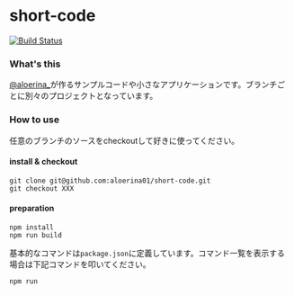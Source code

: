 # short-code

[![Build Status](https://travis-ci.org/aloerina01/short-code.svg?branch=travis-ci-test)](https://travis-ci.org/aloerina01/short-code)

### What's this
<a href="https://twitter.com/aloerina_" target="_blank">@aloerina_</a>が作るサンプルコードや小さなアプリケーションです。ブランチごとに別々のプロジェクトとなっています。

### How to use

任意のブランチのソースをcheckoutして好きに使ってください。

#### install & checkout

```
git clone git@github.com:aloerina01/short-code.git
git checkout XXX
```

#### preparation

```
npm install
npm run build
```

基本的なコマンドは`package.json`に定義しています。コマンド一覧を表示する場合は下記コマンドを叩いてください。

```
npm run
```
